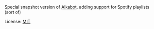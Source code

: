Special snapshot version of [Alkabot](https://github.com/alkanife/alkabot), adding support for Spotify playlists (sort of)

License: [MIT](https://opensource.org/licenses/MIT)

